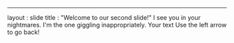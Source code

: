 
---
layout : slide
title : "Welcome to our second slide!"
I see you in your nightmares.
I'm the one giggling inappropriately.
Your text
Use the left arrow to go back!
